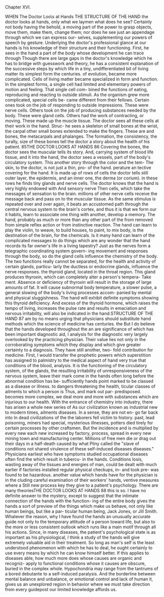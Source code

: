 Chapter XVI.

WHEN The Doctor Loo\s at Hands
THE STRUCTURE OF THE HAND
the doctor looks at hands,
only what
we laymen
what does he see? Certainly not
body having the
behold, a moving part of the
power to grasp objects, move them, make them, change them; nor
does he see just an appendage through which we can express our-
selves, supplementing our powers of speech by gesture.
Underlying the doctor's professional glance at our hands is his
knowledge of their structure and their functioning. First, he sees in
the hand a part of the body whose development he can trace through
Though there are large gaps in the doctor's knowledge
which he has to bridge with guesswork and theory, he
has a consistent explanation of the successive steps by which life in
a tiny, undifferentiated bit of living matter
its simplest form
the centuries.
of evolution,
became more complicated. Cells of living matter became specialized
in form and function. In the simplest forms, a single cell had limited
and elementary powers of motion and feeling. That single cell com-
bined the functions of eating, reproducing and reacting to outside
stimuli. As the organism grew more complicated, special cells be-
came different from their fellows. Certain ones took on the job of
responding to outside impressions. These were nerve cells. Others
took on the job of producing substances needed by the body. These
were gland cells. Others had the work of contracting, or moving.
These made up the muscle tissue.
The doctor sees all these cells at their work in the hand. Struc-
he sees a skeleton of small bones at the wrist, the carpal
other small bones extended to make the fingers. These are
and
bones,
the metacarpals and phalanges. The formation, the consistency, the
turally,
size of these
bones
tell
the doctor a story about the health of his
patient.
85THE DOCTOR LOOKS AT HANDS
86
Covering the bones, the doctor sees the muscular
tells its story.
And, carrying
system of blood
life
tissue,
and
it
into the hand, the doctor sees a
vessels, part of the body's circulatory system.
This
another story through the color and the tem-
The skin, to the doctor, is not just a thin, pro-
of
the
hand.
perature
an
tective covering for the hand. It is made up of rows of cells
the doctor
tells
still
outer layer, the epidermis, and an inner one, the derma (or corium).
in these rows he finds tiny glands and nerve cells.
The doctor knows that the hand is very highly endowed with
And
sensory nerve
Then
cells,
which take the messages of sensation
to the brain.
millions of other nerve cells receive the message back
and pass
on to the muscular tissue. As the same stimulus is repeated over
and over again, it beats an accustomed path through the central
nervous system to the brain's cortex, and thus it is that we form our
it
habits, learn to associate one thing with another, develop a memory.
The hand, probably as much or more than any other part of the
from
removed
from simple reflex action or from instinctive reaction. The hand can
learn to play the violin, to weave, to build houses, to paint, to mix
body,
is
the destination of
the brain, for the
chemicals. Is
it
many
hand can learn
of the complicated messages
to
do things which are
any wonder that the hand records
its
far
owner's
life in
a living tapestry?
Just as the nerves form a telegraphic coordinating system govern-
ing movement and responses through the body, so do the gland cells
influence the chemistry of the body. The two functions really cannot
be separated, for the health and activity of certain glands, particu-
larly the ductless or endocrine glands, influence the nerve responses.
the thyroid gland, located in the throat region. This gland
produces thyroxin, which can completely alter a person's tempera-
Take
ment. Absence or deficiency of thyroxin will result in the storage of
large amounts of fat. It will cause subnormal body temperature, a
slower pulse, a general slowing of the body's living processes accom-
panied by mental and physical sluggishness. The hand will exhibit
definite symptoms showing this thyroid deficiency. And excess of the
thyroid hormone, which raises the tempo of living, increases the
pulse rate and results in emaciation and nervous irritability, will also
be indicated in the hand.STRUCTURE OF THE HAND
87
am by
no means urging that physicians should substitute hand
methods which the science of medicine has
centuries.
the
But I do believe that the hands
developed throughout
the
an
are
significance of which has been
important diagnostic aid,
I
analysis for the diagnostic
very largely overlooked by the practicing physician. Their value lies
not only in the corroborating symptoms which they display and which
give greater certainty to a diagnosis. They have still another, two-
fold contribution for medicine. First, I would transfer the prophetic
powers which superstition has assigned to palmistry to the medical
aspect of
hand
very true that conditions of the blood,
analysis. It is
the functioning of the circulatory system, of the glands, the resulting
irritability of unresponsiveness of the nervous system, leave their
mark
come
in the
hands often long before the abnormal condition has be-
sufficiently
hands point
marked
to be classed as a disease or illness.
to dangers threatening the health,
ticular classes of ailments to
which a person
is
Thus,
and mark out par-
predisposed.
becomes more complex, we deal more and more
with substances which are injurious to our health. With the entrance
of chemistry into industry, there has arisen a whole new series of
As our
civilization
known as industrial
new to modern times,
ailments
diseases. In a sense, they are not en-
go far back into
In
dead
civilizations
of
the
the
laborers
fell victim to
history.
past,
lead poisoning, miners had special, mysterious illnesses, potters died
tirely
for certain processes
by other craftsmen. But the incidence and
is multiplied by every new
each
new
increased
by
factory,
process, spread in every new mining
town and manufacturing center. Millions of free men die or drag out
their days in a half-death caused by what Pliny called the "slave
of conditions not shared
virulence of these self-induced diseases
diseases."
Physicians
earliest
who have
symptoms
studied occupational diseases often find the
which result in tubercu-
in the hands. Conditions
losis, wasting away of the tissues and energies of man, could be dealt
with much
earlier if factories installed regular physical checkups, in-
and took pre-
was found to be hazardous.
another value which hands have for the physician is in the
cluding careful examination of their workers' hands,
ventive measures where a
Still
new
process
key they give to a patient's psychology. There are many theoriesTHE DOCTOR LOOKS AT HANDS
88
this is so. I have no definite answer to the mystery, except to
suggest that the intimate connection of the hands with the function-
ing of the entire body gives the hands a sort of preview of the things
which make us behave, not only like human beings, but like a par-
ticular human being, Jack Jones, or Jill Smith. Whatever the reason,
why
I
have found the hands an unusually accurate guide not only to the
temporary attitude of a person toward life, but also to the more or
less consistent outlook which runs like a main motif through all his
actions. Since, in
many
diseases, the patient's psychological state is
as important as his physiological, I think a study of the hands will
give extremely valuable aid in their treatment. So long as man's self
is the least understood phenomenon with which he has to deal, he
ought certainly to use every means by which he can know himself
better.
If this applies to diseases
able,
how much more
does
whose causes are organic and recogniz-
apply to functional conditions whose
it
causes are obscure, buried in the complex whole. Hypochondria
may
range from the tantrums of a bored debutante to a self-induced
paralysis. And the borderline between mental balance and unbalance,
or emotional control and lack of
human
it, gives us an unexplored region in
behavior where we must take direction from every guidepost
our limited knowledge affords us.

